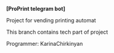<b>[ProPrint telegram bot]</b>

Project for vending printing automat

This branch contains tech part of project

Programmer: KarinaChirkinyan
